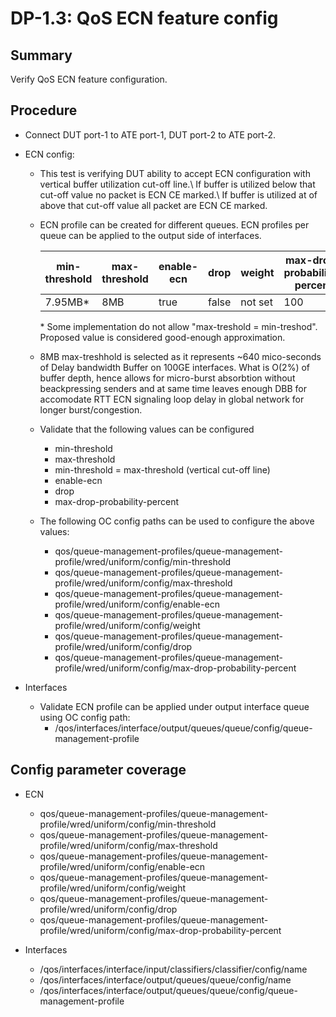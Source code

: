 # DP-1.3: QoS ECN feature config

## Summary

Verify QoS ECN feature configuration.

## Procedure

*   Connect DUT port-1 to ATE port-1, DUT port-2 to ATE port-2.

*   ECN config:

    *   This test is verifying DUT ability to accept ECN configuration with vertical buffer utilization cut-off line.\ If buffer is utilized below that cut-off value no packet is ECN CE marked.\ If buffer is utilized at of above that cut-off value all packet are ECN CE marked.

    *   ECN profile can be created for different queues. ECN profiles per queue
        can be applied to the output side of interfaces.

        min-threshold | max-threshold | enable-ecn | drop  | weight  | max-drop-probability-percent
        ------------- | ------------- | ---------- | ----- | ------- | ----------------------------
        7.95MB*    | 8MB           | true       | false | not set | 100

        \* Some implementation do not allow "max-treshold = min-treshod". Proposed value is considered good-enough approximation.

    * 8MB max-treshhold is selected as it represents ~640 mico-seconds of Delay bandwidth Buffer on 100GE interfaces. What is O(2%) of buffer depth, hence allows for micro-burst absorbtion without beackpressing senders and at same time leaves enough DBB for accomodate RTT ECN signaling loop delay in global network for longer burst/congestion.

    *   Validate that the following values can be configured

        *   min-threshold
        *   max-threshold
        *   min-threshold = max-threshold (vertical cut-off line)
        *   enable-ecn
        *   drop
        *   max-drop-probability-percent

    *   The following OC config paths can be used to configure the above values:

        *   qos/queue-management-profiles/queue-management-profile/wred/uniform/config/min-threshold
        *   qos/queue-management-profiles/queue-management-profile/wred/uniform/config/max-threshold
        *   qos/queue-management-profiles/queue-management-profile/wred/uniform/config/enable-ecn
        *   qos/queue-management-profiles/queue-management-profile/wred/uniform/config/weight
        *   qos/queue-management-profiles/queue-management-profile/wred/uniform/config/drop
        *   qos/queue-management-profiles/queue-management-profile/wred/uniform/config/max-drop-probability-percent

*   Interfaces

    *   Validate ECN profile can be applied under output interface queue using
        OC config path:
        *   /qos/interfaces/interface/output/queues/queue/config/queue-management-profile

## Config parameter coverage

*   ECN

    *   qos/queue-management-profiles/queue-management-profile/wred/uniform/config/min-threshold
    *   qos/queue-management-profiles/queue-management-profile/wred/uniform/config/max-threshold
    *   qos/queue-management-profiles/queue-management-profile/wred/uniform/config/enable-ecn
    *   qos/queue-management-profiles/queue-management-profile/wred/uniform/config/weight
    *   qos/queue-management-profiles/queue-management-profile/wred/uniform/config/drop
    *   qos/queue-management-profiles/queue-management-profile/wred/uniform/config/max-drop-probability-percent

*   Interfaces

    *   /qos/interfaces/interface/input/classifiers/classifier/config/name
    *   /qos/interfaces/interface/output/queues/queue/config/name
    *   /qos/interfaces/interface/output/queues/queue/config/queue-management-profile
